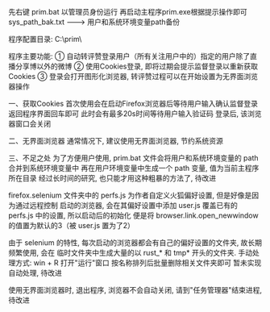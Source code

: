 先右键 prim.bat 以管理员身份运行
再启动主程序prim.exe根据提示操作即可
sys_path_bak.txt ---> 用户和系统环境变量path备份

程序配置目录: C:\prim\

程序主要功能:
① 自动转评赞登录用户（所有关注用户中的）指定的用户除了直播分享博以外的微博
② 使用Cookies登录, 即将过期会提示监督登录以重新获取Cookies
③ 登录会打开图形化浏览器, 转评赞过程可以在开始设置为无界面浏览器操作

一、获取Cookies
首次使用会在启动Firefox浏览器后等待用户输入确认监督登录
返回程序界面回车即可
此时会有最多20s时间等待用户输入验证码
登录后, 该浏览器窗口会关闭

二、无界面浏览器
通常情况下, 建议使用无界面浏览器, 节约系统资源

三、不足之处
为了方便用户使用, prim.bat 文件会将用户和系统环境变量的 path 合并到系统环境变量中
再在用户环境变量中生成一个 path 变量, 值为当前主程序所在目录
经过长时间的研究, 也只能才用这种粗暴的方法了, 待改进

firefox.selenium 文件夹中的 perfs.js 为作者自定义火狐偏好设置, 但是好像是因为通过远程控制
启动的浏览器, 会在其偏好设置中添加 user.js 覆盖已有的 perfs.js 中的设置, 所以启动后的初始化
便是将 browser.link.open_newwindow 的值置为默认的3（被 user.js 置为了2）

由于 selenium 的特性, 每次启动的浏览器都会有自己的偏好设置的文件夹, 故长期频繁使用, 会在
临时文件夹中生成大量的以 rust_* 和 tmp* 开头的文件夹. 手动处理方式:
win + R 打开"运行"窗口
按名称排列后批量删除相关文件夹即可
暂未实现自动处理, 待改进

使用无界面浏览器时, 退出程序, 浏览器不会自动关闭, 请到"任务管理器"结束进程, 待改进
